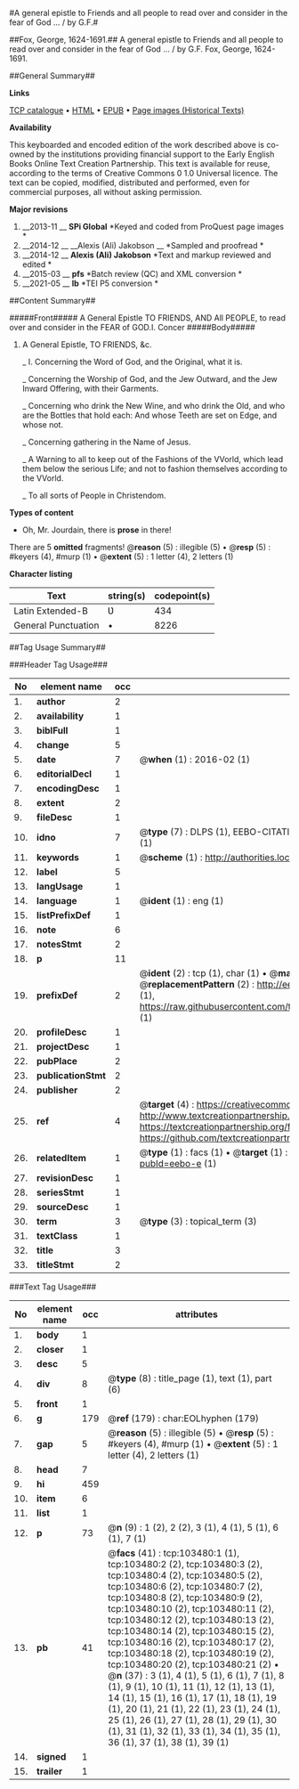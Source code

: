 #A general epistle to Friends and all people to read over and consider in the fear of God ... / by G.F.#

##Fox, George, 1624-1691.##
A general epistle to Friends and all people to read over and consider in the fear of God ... / by G.F.
Fox, George, 1624-1691.

##General Summary##

**Links**

[TCP catalogue](http://www.ota.ox.ac.uk/tcp/)  • 
[HTML](http://tei.it.ox.ac.uk/tcp/Texts-HTML/free/A40/A40192.html)  • 
[EPUB](http://tei.it.ox.ac.uk/tcp/Texts-EPUB/free/A40/A40192.epub) • 
[Page images (Historical Texts)](https://historicaltexts.jisc.ac.uk/eebo-15353437e)

**Availability**

This keyboarded and encoded edition of the work described above is co-owned by the
    institutions providing financial support to the Early English Books Online Text Creation
    Partnership. This text is available for reuse, according to the terms of  Creative Commons 0 1.0 Universal
    licence. The text can be copied, modified, distributed and performed, even for commercial
    purposes, all without asking permission.

**Major revisions**

1. __2013-11 __ __SPi Global__ *Keyed and coded from ProQuest page images *
1. __2014-12 __ __Alexis (Ali) Jakobson __ *Sampled and proofread *
1. __2014-12 __ __Alexis (Ali) Jakobson__ *Text and markup reviewed and edited *
1. __2015-03 __ __pfs__ *Batch review (QC) and XML conversion *
1. __2021-05 __ __lb__ *TEI P5 conversion *

##Content Summary##

#####Front#####
A General Epistle TO FRIENDS, AND All PEOPLE, to read over and consider in the FEAR of GOD.I. Concer
#####Body#####

1. A General Epistle, TO FRIENDS, &c.

    _ I. Concerning the Word of God, and the Original, what it is.

    _ Concerning the Worship of God, and the Jew Outward, and the Jew Inward Offering, with their Garments.

    _ Concerning who drink the New Wine, and who drink the Old, and who are the Bottles that hold each: And whose Teeth are set on Edge, and whose not.

    _ Concerning gathering in the Name of Jesus.

    _ A Warning to all to keep out of the Fashions of the VVorld, which lead them below the serious Life; and not to fashion themselves according to the VVorld.

    _ To all sorts of People in Christendom.

**Types of content**

  * Oh, Mr. Jourdain, there is **prose** in there!

There are 5 **omitted** fragments! 
 @__reason__ (5) : illegible (5)  •  @__resp__ (5) : #keyers (4), #murp (1)  •  @__extent__ (5) : 1 letter (4), 2 letters (1)

**Character listing**


|Text|string(s)|codepoint(s)|
|---|---|---|
|Latin Extended-B|Ʋ|434|
|General Punctuation|•|8226|

##Tag Usage Summary##

###Header Tag Usage###

|No|element name|occ|attributes|
|---|---|---|---|
|1.|__author__|2||
|2.|__availability__|1||
|3.|__biblFull__|1||
|4.|__change__|5||
|5.|__date__|7| @__when__ (1) : 2016-02 (1)|
|6.|__editorialDecl__|1||
|7.|__encodingDesc__|1||
|8.|__extent__|2||
|9.|__fileDesc__|1||
|10.|__idno__|7| @__type__ (7) : DLPS (1), EEBO-CITATION (1), VID (1), EEBO-PROQUEST (1), STC (2), OCLC (1)|
|11.|__keywords__|1| @__scheme__ (1) : http://authorities.loc.gov/ (1)|
|12.|__label__|5||
|13.|__langUsage__|1||
|14.|__language__|1| @__ident__ (1) : eng (1)|
|15.|__listPrefixDef__|1||
|16.|__note__|6||
|17.|__notesStmt__|2||
|18.|__p__|11||
|19.|__prefixDef__|2| @__ident__ (2) : tcp (1), char (1)  •  @__matchPattern__ (2) : ([0-9\-]+):([0-9IVX]+) (1), (.+) (1)  •  @__replacementPattern__ (2) : http://eebo.chadwyck.com/downloadtiff?vid=$1&page=$2 (1), https://raw.githubusercontent.com/textcreationpartnership/Texts/master/tcpchars.xml#$1 (1)|
|20.|__profileDesc__|1||
|21.|__projectDesc__|1||
|22.|__pubPlace__|2||
|23.|__publicationStmt__|2||
|24.|__publisher__|2||
|25.|__ref__|4| @__target__ (4) : https://creativecommons.org/publicdomain/zero/1.0/ (1), http://www.textcreationpartnership.org/docs/. (1), https://textcreationpartnership.org/faq/#faq05 (1), https://github.com/textcreationpartnership (1)|
|26.|__relatedItem__|1| @__type__ (1) : facs (1)  •  @__target__ (1) : https://data.historicaltexts.jisc.ac.uk/view?pubId=eebo-e (1)|
|27.|__revisionDesc__|1||
|28.|__seriesStmt__|1||
|29.|__sourceDesc__|1||
|30.|__term__|3| @__type__ (3) : topical_term (3)|
|31.|__textClass__|1||
|32.|__title__|3||
|33.|__titleStmt__|2||


###Text Tag Usage###

|No|element name|occ|attributes|
|---|---|---|---|
|1.|__body__|1||
|2.|__closer__|1||
|3.|__desc__|5||
|4.|__div__|8| @__type__ (8) : title_page (1), text (1), part (6)|
|5.|__front__|1||
|6.|__g__|179| @__ref__ (179) : char:EOLhyphen (179)|
|7.|__gap__|5| @__reason__ (5) : illegible (5)  •  @__resp__ (5) : #keyers (4), #murp (1)  •  @__extent__ (5) : 1 letter (4), 2 letters (1)|
|8.|__head__|7||
|9.|__hi__|459||
|10.|__item__|6||
|11.|__list__|1||
|12.|__p__|73| @__n__ (9) : 1 (2), 2 (2), 3 (1), 4 (1), 5 (1), 6 (1), 7 (1)|
|13.|__pb__|41| @__facs__ (41) : tcp:103480:1 (1), tcp:103480:2 (2), tcp:103480:3 (2), tcp:103480:4 (2), tcp:103480:5 (2), tcp:103480:6 (2), tcp:103480:7 (2), tcp:103480:8 (2), tcp:103480:9 (2), tcp:103480:10 (2), tcp:103480:11 (2), tcp:103480:12 (2), tcp:103480:13 (2), tcp:103480:14 (2), tcp:103480:15 (2), tcp:103480:16 (2), tcp:103480:17 (2), tcp:103480:18 (2), tcp:103480:19 (2), tcp:103480:20 (2), tcp:103480:21 (2)  •  @__n__ (37) : 3 (1), 4 (1), 5 (1), 6 (1), 7 (1), 8 (1), 9 (1), 10 (1), 11 (1), 12 (1), 13 (1), 14 (1), 15 (1), 16 (1), 17 (1), 18 (1), 19 (1), 20 (1), 21 (1), 22 (1), 23 (1), 24 (1), 25 (1), 26 (1), 27 (1), 28 (1), 29 (1), 30 (1), 31 (1), 32 (1), 33 (1), 34 (1), 35 (1), 36 (1), 37 (1), 38 (1), 39 (1)|
|14.|__signed__|1||
|15.|__trailer__|1||
